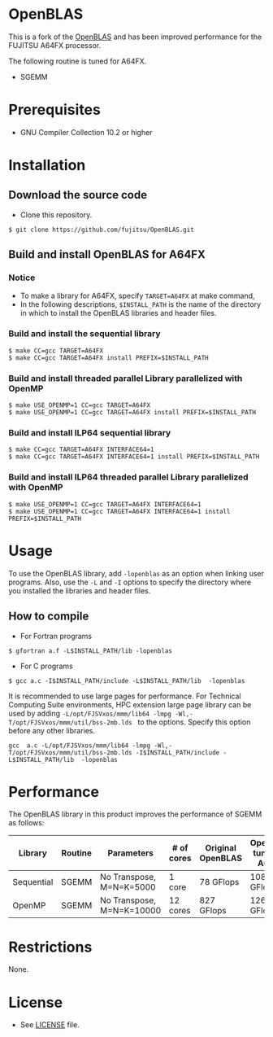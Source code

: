 OpenBLAS
========

This is a fork of the [OpenBLAS](https://github.com/OpenMathLib/OpenBLAS) and has been improved performance for the FUJITSU A64FX processor.

The following routine is tuned for A64FX.
* SGEMM

# Prerequisites

* GNU Compiler Collection 10.2 or higher

# Installation

## Download the source code
* Clone this repository.

```
$ git clone https://github.com/fujitsu/OpenBLAS.git
```

## Build and install OpenBLAS for A64FX 

### Notice
* To make a library for A64FX, specify `TARGET=A64FX` at make command,
* In the following descriptions, `$INSTALL_PATH` is the name of the directory in which to install the OpenBLAS libraries and header files.

### Build and install the sequential library
```
$ make CC=gcc TARGET=A64FX
$ make CC=gcc TARGET=A64FX install PREFIX=$INSTALL_PATH
```

### Build and install threaded parallel Library parallelized with OpenMP
```
$ make USE_OPENMP=1 CC=gcc TARGET=A64FX
$ make USE_OPENMP=1 CC=gcc TARGET=A64FX install PREFIX=$INSTALL_PATH
```

### Build and install ILP64 sequential library
```
$ make CC=gcc TARGET=A64FX INTERFACE64=1
$ make CC=gcc TARGET=A64FX INTERFACE64=1 install PREFIX=$INSTALL_PATH
```

### Build and install ILP64 threaded parallel Library parallelized with OpenMP
```
$ make USE_OPENMP=1 CC=gcc TARGET=A64FX INTERFACE64=1
$ make USE_OPENMP=1 CC=gcc TARGET=A64FX INTERFACE64=1 install PREFIX=$INSTALL_PATH
```

# Usage

To use the OpenBLAS library, add `-lopenblas` as an option when linking user programs.
Also, use the `-L` and `-I` options to specify the directory where you installed the libraries and header files.

## How to compile

* For Fortran programs

```
$ gfortran a.f -L$INSTALL_PATH/lib -lopenblas
```

* For C programs

```
$ gcc a.c -I$INSTALL_PATH/include -L$INSTALL_PATH/lib  -lopenblas
```

It is recommended to use large pages for performance.
For Technical Computing Suite environments, HPC extension large page library can be used
by adding `-L/opt/FJSVxos/mmm/lib64 -lmpg -Wl,-T/opt/FJSVxos/mmm/util/bss-2mb.lds ` to the options. Specify this option before any other libraries.
```
gcc  a.c -L/opt/FJSVxos/mmm/lib64 -lmpg -Wl,-T/opt/FJSVxos/mmm/util/bss-2mb.lds -I$INSTALL_PATH/include -L$INSTALL_PATH/lib  -lopenblas
```

# Performance

The OpenBLAS library in this product improves the performance of SGEMM as follows:

| Library    | Routine | Parameters                | # of cores | Original OpenBLAS | OpenBLAS tuned for A64FX |
|------------|---------|---------------------------|------------|-------------------|--------------------------|
| Sequential | SGEMM   | No Transpose, M=N=K=5000  | 1 core     | 78 GFlops         | 108 GFlops               | 
| OpenMP     | SGEMM   | No Transpose, M=N=K=10000 | 12 cores   | 827 GFlops        | 1267 GFlops              |

# Restrictions

None.

# License
* See [LICENSE](https://github.com/fujitsu/OpenBLAS/LICENSE) file.

